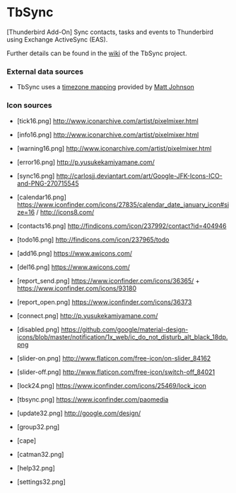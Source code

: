 # TbSync
[Thunderbird Add-On] Sync contacts, tasks and events to Thunderbird using Exchange ActiveSync (EAS). 

Further details can be found in the [wiki](https://github.com/jobisoft/TbSync/wiki) of the TbSync project.

### External data sources

* TbSync uses a [timezone mapping](https://github.com/mj1856/TimeZoneConverter/blob/master/src/TimeZoneConverter/Data/Mapping.csv.gz) provided by [Matt Johnson](https://github.com/mj1856)

### Icon sources

* [tick16.png] http://www.iconarchive.com/artist/pixelmixer.html
* [info16.png] http://www.iconarchive.com/artist/pixelmixer.html
* [warning16.png] http://www.iconarchive.com/artist/pixelmixer.html
* [error16.png] http://p.yusukekamiyamane.com/
* [sync16.png] http://carlosjj.deviantart.com/art/Google-JFK-Icons-ICO-and-PNG-270715545
* [calendar16.png] https://www.iconfinder.com/icons/27835/calendar_date_january_icon#size=16 / http://icons8.com/
* [contacts16.png] http://findicons.com/icon/237992/contact?id=404946
* [todo16.png] http://findicons.com/icon/237965/todo
* [add16.png] https://www.awicons.com/
* [del16.png] https://www.awicons.com/
* [report_send.png] https://www.iconfinder.com/icons/36365/ + https://www.iconfinder.com/icons/93180
* [report_open.png] https://www.iconfinder.com/icons/36373

* [connect.png] http://p.yusukekamiyamane.com/
* [disabled.png] https://github.com/google/material-design-icons/blob/master/notification/1x_web/ic_do_not_disturb_alt_black_18dp.png
* [slider-on.png] http://www.flaticon.com/free-icon/on-slider_84162
* [slider-off.png] http://www.flaticon.com/free-icon/switch-off_84021

* [lock24.png] https://www.iconfinder.com/icons/25469/lock_icon

* [tbsync.png] https://www.iconfinder.com/paomedia 
* [update32.png] http://google.com/design/
* [group32.png] 
* [cape]
* [catman32.png] 
* [help32.png] 
* [settings32.png]